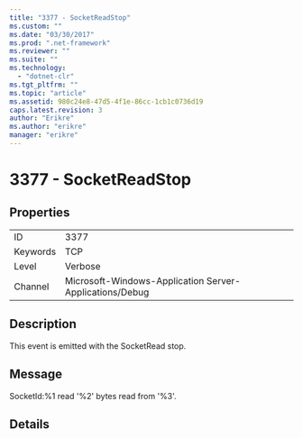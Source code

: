 ```yaml
---
title: "3377 - SocketReadStop"
ms.custom: ""
ms.date: "03/30/2017"
ms.prod: ".net-framework"
ms.reviewer: ""
ms.suite: ""
ms.technology: 
  - "dotnet-clr"
ms.tgt_pltfrm: ""
ms.topic: "article"
ms.assetid: 980c24e8-47d5-4f1e-86cc-1cb1c0736d19
caps.latest.revision: 3
author: "Erikre"
ms.author: "erikre"
manager: "erikre"
---
```

# 3377 - SocketReadStop
## Properties  
  
|||  
|-|-|  
|ID|3377|  
|Keywords|TCP|  
|Level|Verbose|  
|Channel|Microsoft-Windows-Application Server-Applications/Debug|  
  
## Description  
 This event is emitted with the SocketRead stop.  
  
## Message  
 SocketId:%1 read '%2' bytes read from '%3'.  
  
## Details
